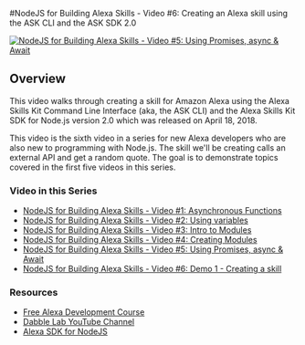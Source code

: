 #NodeJS for Building Alexa Skills - Video #6: Creating an Alexa skill using the ASK CLI and the ASK SDK 2.0

[![NodeJS for Building Alexa Skills - Video #5: Using Promises, async & Await](http://img.youtube.com/vi/8QHnSSKbIH4/0.jpg)](http://www.youtube.com/watch?v=8QHnSSKbIH4)

## Overview

This video walks through creating a skill for Amazon Alexa using the Alexa Skills Kit Command Line Interface (aka, the ASK CLI) and the Alexa Skills Kit SDK for Node.js version 2.0 which was released on April 18, 2018.

This video is the sixth video in a series for new Alexa developers who are also new to programming with Node.js. The skill we'll be creating calls an external API and get a random quote. The goal is to demonstrate topics covered in the first five videos in this series.

### Video in this Series

- [NodeJS for Building Alexa Skills - Video #1: Asynchronous Functions](https://youtu.be/2j8QLFxneOw)
- [NodeJS for Building Alexa Skills - Video #2: Using variables](https://youtu.be/rKbc6voQnHw)
- [NodeJS for Building Alexa Skills - Video #3: Intro to Modules](https://youtu.be/s-_Fh7CgP_4)
- [NodeJS for Building Alexa Skills - Video #4: Creating Modules](https://youtu.be/xwINB7Cvq3g)
- [NodeJS for Building Alexa Skills - Video #5: Using Promises, async & Await](https://youtu.be/Ze6krw1W-mg)
- [NodeJS for Building Alexa Skills - Video #6: Demo 1 - Creating a skill](https://youtu.be/8QHnSSKbIH4)

### Resources

- [Free Alexa Development Course](http://dabblelab.com/courses)
- [Dabble Lab YouTube Channel](http://youtube.com/dabblelab)
- [Alexa SDK for NodeJS](https://github.com/alexa/alexa-skills-kit-sdk-for-nodejs)